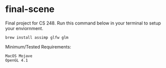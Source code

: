 # final-scene
Final project for CS 248. Run this command below in your terminal to setup your enviornment.

```
brew install assimp glfw glm
```

Minimum/Tested Requirements:
```
MacOS Mojave
OpenGL 4.1
```

